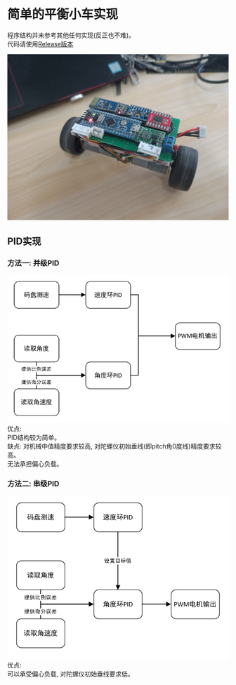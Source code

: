 # 简单的平衡小车实现  
程序结构并未参考其他任何实现(反正也不难)。  
代码请使用[Release版本](https://github.com/h13-0/BalanceCar/releases)  

![](./img/Car.jpg)

## PID实现
### 方法一: 并级PID  
![](./img/并级PID.png)  
优点:  
PID结构较为简单。  
缺点:
对机械中值精度要求较高, 对陀螺仪初始垂线(即pitch角0度线)精度要求较高。  
无法承担偏心负载。  

### 方法二: 串级PID  
![](./img/串级PID.png)  
优点:  
可以承受偏心负载, 对陀螺仪初始垂线要求低。

